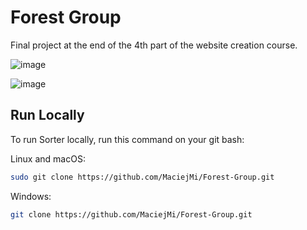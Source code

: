 # Forest Group
Final project at the end of the 4th part of the website creation course.

![image](https://github.com/MaciejMi/Forest-Group/assets/107648916/25ea72d3-c561-4695-ad63-beaa17d29534)

![image](https://github.com/MaciejMi/Forest-Group/assets/107648916/2551828c-891b-408a-9049-475de6d47400)

## Run Locally

To run Sorter locally, run this command on your git bash:

Linux and macOS:
```bash
sudo git clone https://github.com/MaciejMi/Forest-Group.git
```

Windows:
```bash
git clone https://github.com/MaciejMi/Forest-Group.git
```
